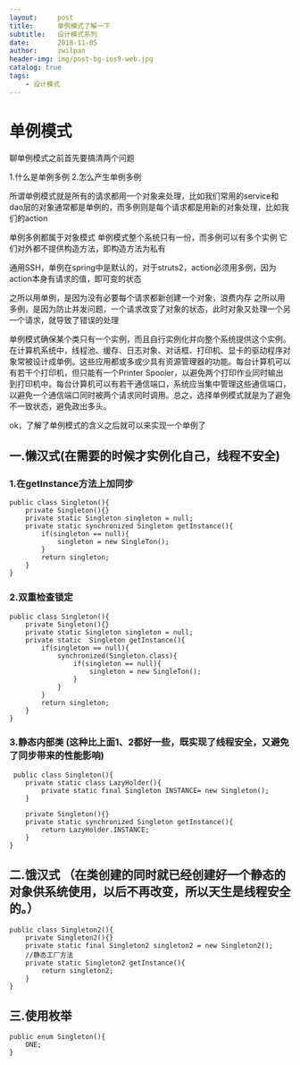 ```yaml
---
layout:     post
title:      单例模式了解一下
subtitle:   设计模式系列
date:       2018-11-05
author:     zwilpan
header-img: img/post-bg-ios9-web.jpg
catalog: true
tags:
    - 设计模式
---
```



# 单例模式

聊单例模式之前首先要搞清两个问题

1.什么是单例多例
2.怎么产生单例多例

所谓单例模式就是所有的请求都用一个对象来处理，比如我们常用的service和dao层的对象通常都是单例的，而多例则是每个请求都是用新的对象处理，比如我们的action

单例多例都属于对象模式
单例模式整个系统只有一份，而多例可以有多个实例
它们对外都不提供构造方法，即构造方法为私有

通用SSH，单例在spring中是默认的，对于struts2，action必须用多例，因为action本身有请求的值，即可变的状态

之所以用单例，是因为没有必要每个请求都新创建一个对象，浪费内存
之所以用多例，是因为防止并发问题，一个请求改变了对象的状态，此时对象又处理一个另一个请求，就导致了错误的处理

单例模式确保某个类只有一个实例，而且自行实例化并向整个系统提供这个实例。在计算机系统中，线程池、缓存、日志对象、对话框、打印机、显卡的驱动程序对象常被设计成单例。这些应用都或多或少具有资源管理器的功能。每台计算机可以有若干个打印机，但只能有一个Printer Spooler，以避免两个打印作业同时输出到打印机中。每台计算机可以有若干通信端口，系统应当集中管理这些通信端口，以避免一个通信端口同时被两个请求同时调用。总之，选择单例模式就是为了避免不一致状态，避免政出多头。

ok，了解了单例模式的含义之后就可以来实现一个单例了

## 一.懒汉式(在需要的时候才实例化自己，线程不安全)

### 1.在getInstance方法上加同步
    public class Singleton(){
        private Singleton(){}
        private static Singleton singleton = null;
        private static synchronized Singleton getInstance(){
            if(singleton == null){
                singleton = new SingleTon();
            }
            return singleton;
        }
    }

### 2.双重检查锁定
    public class Singleton(){
        private Singleton(){}
        private static Singleton singleton = null;
        private static  Singleton getInstance(){
            if(singleton == null){
                synchronized(Singleton.class){
                    if(singleton == null){
                        singleton = new SingleTon();
                    }
                }
            }
            return singleton;
        }
    }

### 3.静态内部类  (这种比上面1、2都好一些，既实现了线程安全，又避免了同步带来的性能影响)
     public class Singleton(){
        private static class LazyHolder(){
            private static final Singleton INSTANCE= new Singleton();
        }

        private Singleton(){}
        private static synchronized Singleton getInstance(){
            return LazyHolder.INSTANCE;
        }
    }

## 二.饿汉式 （在类创建的同时就已经创建好一个静态的对象供系统使用，以后不再改变，所以天生是线程安全的。）
    
    public class Singleton2(){
        private Singleton2(){}
        private static final Singleton2 singleton2 = new Singleton2();
        //静态工厂方法
        private static Singleton2 getInstance(){
            return singleton2;
        }
    }

 ## 三.使用枚举

    public enum Singleton(){
        ONE;
    }

